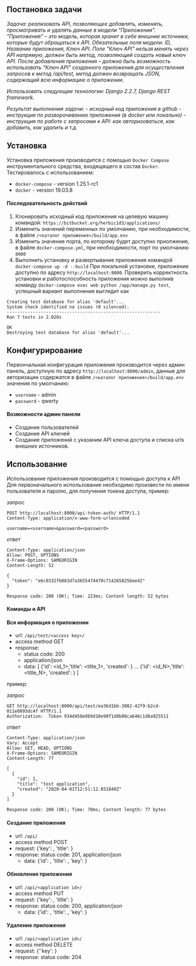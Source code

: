 ## Постановка задачи ##

_Задача: реализовать API, позволяющее добавлять, изменять, просматривать и удалять данные в модели "Приложения"._
_"Приложения" – это модель, которая хранит в себе внешние источники, которые будут обращаться к API. Обязательные поля модели: ID, Название приложения, Ключ API. Поле "Ключ API" нельзя менять через API напрямую, должен быть метод, позволяющий создать новый ключ API._
_После добавления приложения – должна быть возможность использовать "Ключ API" созданного приложения для осуществления запросов к метод /api/test, метод должен возвращать JSON, содержащий всю информацию о приложении._

_Использовать следующие технологии: Django 2.2.7, Django REST framework._

_Результат выполнения задачи:_
_- исходный код приложения в github_
_- инструкция по разворачиванию приложения (в docker или локально)_
_- инструкция по работе с запросами к API: как авторизоваться, как добавить, как удалить и т.д._

## Установка ##

Установка приложения производится с помощью `Docker Compose` инструментального средства, входящящего в состав `Docker`.
Тестировалось с использованием:

* `docker-compose` - version 1.25.1-rc1
* `docker` - version 19.03.8

#### Последовательность действий ####

1. Клонировать исходный код приложения на целевую машину командой:
`https://bitbucket.org/herbic1d3/applications/`
2. Изменить значений переменных по умолчанию, при необходимости, в файле `/<каталог приложения>/build/app.env`
3. Изменить значение порта, по которому будет доступно приолжение, в файле `docker-compose.yml`, при необходимости, порт по умолчанию `8000` 
3. Выполнить установку и развертывание приложения командой `docker-compose up -d --build`
При локальной установке, приложение доступно по адресу `http://localhost:8000`.
Проверить корректность установки и работоспособность приложения можно выполнив команду `docker-compose exec web python /app/manage.py test`, успешный вариант выполнения выглядит как 

````
Creating test database for alias 'default'...
System check identified no issues (0 silenced).
-----------------------------------------------------------
Ran 7 tests in 2.020s

OK
Destroying test database for alias 'default'...
````
 

## Конфигурирование ##

Первончальная конфигурация приложения производится через админ панель, доступную по адресу `http://localhost:8000/admin`, данные для авторизации содержатся в файле ``/<каталог приложения>/build/app.env`` значения по умолчанию:
* `username` - admin
* `password` - qwerty
 
#### Возможности админ панели ####
 
 * Создание пользователей
 * Создание API ключей
 * Создание приложений с указаним API ключа доступа и списка urls внешних источников.
 
## Использование ##

Использование приложения производится с помощью доступа к API
Для первоначального использование необходимо произвести по имени пользователя и паролю, для получения токена доступа, пример:

_запрос_

```
POST http://localhost:8000/api-token-auth/ HTTP/1.1
Content-Type: application/x-www-form-urlencoded

username=<username>&password=<password>
```

_ответ_

```
Content-Type: application/json
Allow: POST, OPTIONS
X-Frame-Options: SAMEORIGIN
Content-Length: 52

{
  "token": "e6c0332fb083d7a3655474470c714265825bee42"
}

Response code: 200 (OK); Time: 223ms; Content length: 52 bytes
```

#### Команды и API ####

#### Вся информация о приложении ####

* url: `/api/test/<access key>/` 
* access method GET
* response: 
    * status code: 200
    * application/json
    * data: 
[
    {'id': <id_1>,'title': <title_1>, 'created': <created datetime>}
    ...
    {'id': <id_N>,'title': <title_N>, 'created': <created datetime>}
]

пример:

_запрос_

```
GET http://localhost:8000/api/test/ee36d1bb-3082-42f9-b2cd-011e0893dc4f HTTP/1.1
Authorization:  Token 934d458e0b9d10e90f1d0b00ca646c1d8a925511
```

_ответ_

```
Content-Type: application/json
Vary: Accept
Allow: GET, HEAD, OPTIONS
X-Frame-Options: SAMEORIGIN
Content-Length: 77

[
  {
    "id": 1,
    "title": "test application",
    "created": "2020-04-01T12:51:12.851840Z"
  }
]

Response code: 200 (OK); Time: 78ms; Content length: 77 bytes
```

#### Создание приложения ####

* url: `/api/` 
* access method POST
* request: {'key': <access key>, 'title': <new application title>}
* response: status code: 201, application/json
    * data: {'id': <created application id>, 'title': <new application title>, 'key': <access key>}

#### Обновление приложения ####

* url: `/api/<application id>/` 
* access method PUT
* request: {'key': <access key>, 'title': <new application title>}
* response: status code: 200, application/json
    * data: {'id': <created application id>, 'title': <new application title>, 'key': <access key>}

#### Удаление приложения ####

* url: `/api/<application id>/` 
* access method DELETE
* request: {''key': <access key>}
* response: status code: 204










